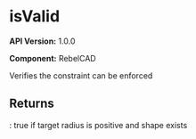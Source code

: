 # isValid

**API Version:** 1.0.0

**Component:** RebelCAD

Verifies the constraint can be enforced

## Returns

: true if target radius is positive and shape exists

